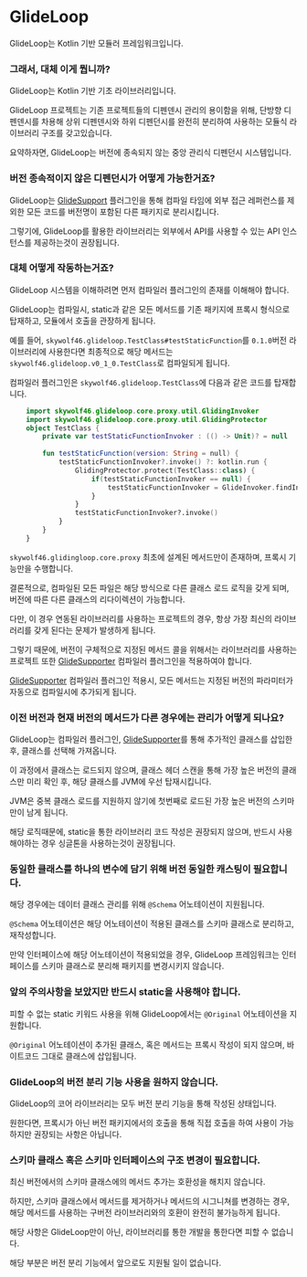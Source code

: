 # GlideLoop

GlideLoop는 Kotlin 기반 모듈러 프레임워크입니다.

### 그래서, 대체 이게 뭡니까?

GlideLoop는 Kotlin 기반 기초 라이브러리입니다.

GlideLoop 프로젝트는 기존 프로젝트들의 디펜덴시 관리의 용이함을 위해, 단방향 디펜덴시를 차용해 상위 디펜덴시와 하위 디펜던시를 완전히 분리하여 사용하는 모듈식 라이브러리 구조를 갖고있습니다.

요약하자면, GlideLoop는 버전에 종속되지 않는 중앙 관리식 디펜던시 시스템입니다.

### 버전 종속적이지 않은 디펜던시가 어떻게 가능한거죠?
GlideLoop는 [GlideSupport](http://) 플러그인을 통해 컴파일 타임에 외부 접근 레퍼런스를 제외한 모든 코드를 버전명이 포함된 다른 패키지로 분리시킵니다.

그렇기에, GlideLoop를 활용한 라이브러리는 외부에서 API를 사용할 수 있는 API 인스턴스를 제공하는것이 권장됩니다.

### 대체 어떻게 작동하는거죠?

GlideLoop 시스템을 이해하려면 먼저 컴파일러 플러그인의 존재를 이해해야 합니다.

GlideLoop는 컴파일시, static과 같은 모든 메서드를 기존 패키지에 프록시 형식으로 탑재하고, 모듈에서 호출을 관장하게 됩니다.

예를 들어, `skywolf46.glideloop.TestClass#testStaticFunction`를 `0.1.0`버전 라이브러리에 사용한다면 최종적으로 해당
메서드는 `skywolf46.glideloop.v0_1_0.TestClass`로 컴파일되게 됩니다.

컴파일러 플러그인은 `skywolf46.glideloop.TestClass`에 다음과 같은 코드를 탑재합니다.

```kotlin
    import skywolf46.glideloop.core.proxy.util.GlidingInvoker
    import skywolf46.glideloop.core.proxy.util.GlidingProtector
    object TestClass {
        private var testStaticFunctionInvoker : (() -> Unit)? = null
        
        fun testStaticFunction(version: String = null) {
            testStaticFunctionInvoker?.invoke() ?: kotlin.run { 
                GlidingProtector.protect(TestClass::class) {
                    if(testStaticFunctionInvoker == null) {
                        testStaticFunctionInvoker = GlideInvoker.findInvoker(TestClass::class, "testStaticFunction", version)
                    }
                }
                testStaticFunctionInvoker?.invoke()
            }
        }
    }
```

`skywolf46.glidingloop.core.proxy` 최초에 설계된 메서드만이 존재하며, 프록시 기능만을 수행합니다.

결론적으로, 컴파일된 모든 파일은 해당 방식으로 다른 클래스 로드 로직을 갖게 되며, 버전에 따른 다른 클래스의 리다이렉션이 가능합니다.

다만, 이 경우 연동된 라이브러리를 사용하는 프로젝트의 경우, 항상 가장 최신의 라이브러리를 갖게 된다는 문제가 발생하게 됩니다.

그렇기 때문에, 버전이 구체적으로 지정된 메서드 콜을 위해서는 라이브러리를 사용하는 프로젝트 또한 [GlideSupporter](https://) 컴파일러 플러그인을 적용하여야 합니다.

[GlideSupporter](https://) 컴파일러 플러그인 적용시, 모든 메서드는 지정된 버전의 파라미터가 자동으로 컴파일시에 추가되게 됩니다.

### 이전 버전과 현재 버전의 메서드가 다른 경우에는 관리가 어떻게 되나요?
GlideLoop는 컴파일러 플러그인, [GlideSupporter](http://)를 통해 추가적인 클래스를 삽입한 후, 클래스를 선택해 가져옵니다.

이 과정에서 클래스는 로드되지 않으며, 클래스 헤더 스캔을 통해 가장 높은 버전의 클래스만 미리 확인 후, 해당 클래스를 JVM에 우선 탑재시킵니다.

JVM은 중복 클래스 로드를 지원하지 않기에 첫번째로 로드된 가장 높은 버전의 스키마만이 남게 됩니다.

해당 로직때문에, static을 통한 라이브러리 코드 작성은 권장되지 않으며, 반드시 사용해야하는 경우 싱글톤을 사용하는것이 권장됩니다.

### 동일한 클래스를 하나의 변수에 담기 위해 버전 동일한 캐스팅이 필요합니다.
해당 경우에는 데이터 클래스 관리를 위해 `@Schema` 어노테이션이 지원됩니다.

`@Schema` 어노테이션은 해당 어노테이션이 적용된 클래스를 스키마 클래스로 분리하고, 재작성합니다.

만약 인터페이스에 해당 어노테이션이 적용되었을 경우, GlideLoop 프레임워크는 인터페이스를 스키마 클래스로 분리해 패키지를 변경시키지 않습니다.

### 앞의 주의사항을 보았지만 반드시 static을 사용해야 합니다.
피할 수 없는 static 키워드 사용을 위해 GlideLoop에서는 `@Original` 어노테이션을 지원합니다.

`@Original` 어노테이션이 추가된 클래스, 혹은 메서드는 프록시 작성이 되지 않으며, 바이트코드 그대로 클래스에 삽입됩니다.

### GlideLoop의 버전 분리 기능 사용을 원하지 않습니다.
GlideLoop의 코어 라이브러리는 모두 버전 분리 기능을 통해 작성된 상태입니다.

원한다면, 프록시가 아닌 버전 패키지에서의 호출을 통해 직접 호출을 하여 사용이 가능하지만 권장되는 사항은 아닙니다.

### 스키마 클래스 혹은 스키마 인터페이스의 구조 변경이 필요합니다.
최신 버전에서의 스키마 클래스에의 메서드 추가는 호환성을 해치지 않습니다.

하지만, 스키마 클래스에서 메서드를 제거하거나 메서드의 시그니쳐를 변경하는 경우, 해당 메서드를 사용하는 구버전 라이브러리와의 호환이 완전히 불가능하게 됩니다.

해당 사항은 GlideLoop만이 아닌, 라이브러리를 통한 개발을 통한다면 피할 수 없습니다.

해당 부분은 버전 분리 기능에서 앞으로도 지원될 일이 없습니다.